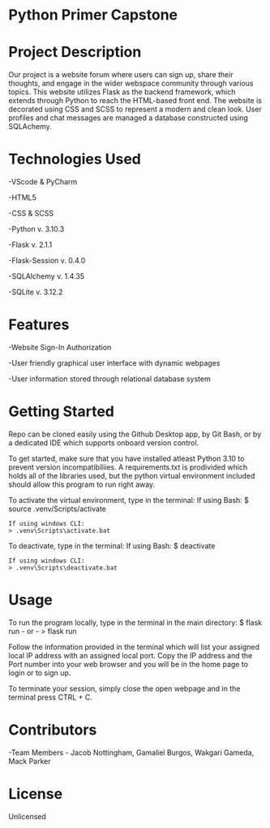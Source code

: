 # Python Primer Capstone


# Project Description

Our project is a website forum where users can sign up, share their thoughts, and engage in the wider webspace community through various topics. This website utilizes Flask as the backend framework, which extends through Python to reach the HTML-based front end. The website is decorated using CSS and SCSS to represent a modern and clean look. User profiles and chat messages are managed a database constructed using SQLAchemy.


# Technologies Used
-VScode & PyCharm

-HTML5

-CSS & SCSS

-Python v. 3.10.3

-Flask v. 2.1.1

-Flask-Session v. 0.4.0

-SQLAlchemy v. 1.4.35

-SQLite v. 3.12.2


# Features
-Website Sign-In Authorization

-User friendly graphical user interface with dynamic webpages

-User information stored through relational database system


# Getting Started
Repo can be cloned easily using the Github Desktop app, by Git Bash, or by a dedicated IDE which supports onboard version control. 

To get started, make sure that you have installed atleast Python 3.10 to prevent version incompatibiliies. A requirements.txt is prodivided which holds all of the libraries used, but the python virtual environment included should allow this program to run right away. 

To activate the virtual environment, type in the terminal:
    If using Bash:
    $ source .venv/Scripts/activate
    
    If using windows CLI:
    > .venv\Scripts\activate.bat

To deactivate, type in the terminal:
    If using Bash:
    $ deactivate
    
    If using windows CLI:
    > .venv\Scripts\deactivate.bat

# Usage
To run the program locally, type in the terminal in the main directory:
    $ flask run
    - or -
    > flask run

Follow the information provided in the terminal which will list your assigned local IP address with an assigned local port. Copy the IP address and the Port number into your web browser and you will be in the home page to login or to sign up.

To terminate your session, simply close the open webpage and in the terminal press CTRL + C.


# Contributors

-Team Members - Jacob Nottingham, Gamaliel Burgos, Wakgari Gameda, Mack Parker


# License
Unlicensed
